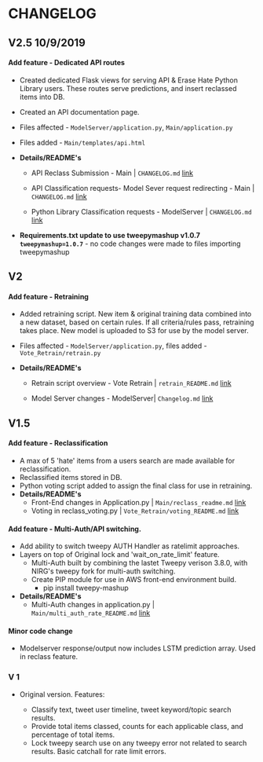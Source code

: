 
# CHANGELOG

## V2.5 10/9/2019
#### Add feature - Dedicated API routes
  * Created dedicated Flask views for serving API & Erase Hate Python Library users. These routes serve predictions, and insert reclassed items into DB.

  * Created an API documentation page.

  * Files affected - `ModelServer/application.py`, `Main/application.py`

  * Files added - `Main/templates/api.html`

  * **Details/README's**
    * API Reclass Submission - Main  | `CHANGELOG.md` [link](https://github.com/oblockton/Erase-Hate-Versioning/blob/master/Version2.5_10_9_2019/Main/CHANGELOG.md 'API reclassification & TweepyMashup Update submission')

    * API Classification requests- Model Sever request redirecting - Main | `CHANGELOG.md` [link](https://github.com/oblockton/Erase-Hate-Versioning/blob/master/Version2.5_10_9_2019/ModelServer/CHANGELOG.md 'ModelServer API prediction')

    * Python Library Classification requests - ModelServer | `CHANGELOG.md` [link](https://github.com/oblockton/Erase-Hate-Versioning/blob/master/Version2.5_10_9_2019/ModelServer/CHANGELOG.md 'ModelServer API prediction')

* **Requirements.txt update to use tweepymashup v1.0.7 `tweepymashup=1.0.7`**
      - no code changes were made to files importing tweepymashup


## V2
#### Add feature - Retraining
  * Added retraining script. New item & original training data combined into a new dataset, based on certain rules. If all criteria/rules pass, retraining takes place. New model is uploaded to S3 for use by the model server.

  * Files affected - `ModelServer/application.py`, files added - `Vote_Retrain/retrain.py`

  * **Details/README's**
    * Retrain script overview - Vote Retrain | `retrain_README.md` [link](https://github.com/oblockton/Erase-Hate-Versioning/blob/master/Version2_9_26_2019/Vote_Retrain/retrain_README.md 'Retraining Script README')

    * Model Server changes  - ModelServer| `Changelog.md` [link](https://github.com/oblockton/Erase-Hate-Versioning/blob/master/Version2_9_26_2019/ModelServer/Changelog.md 'ModelServer Changelog')

## V1.5
#### Add feature - Reclassification
  * A max of 5 'hate' items from a users search are made available for reclassification.
  * Reclassified items stored in DB.
  * Python voting script added to assign the final class for use in retraining.
  * **Details/README's**
    * Front-End changes in Application.py | `Main/reclass_readme.md` [link](https://github.com/oblockton/Erase-Hate-Versioning/blob/master/Version1.5_9_8_2019/Main/reclass_readme.md 'Reclass Submit README')
    * Voting in reclass_voting.py | `Vote_Retrain/voting_README.md` [link](https://github.com/oblockton/Erase-Hate-Versioning/blob/master/Version1.5_9_8_2019/Vote_Retrain/voting_README.md 'Voting Script README')

#### Add feature - Multi-Auth/API switching.
  * Add ability to switch tweepy AUTH Handler as ratelimit approaches.
  * Layers on top of Original lock and 'wait_on_rate_limit' feature.
    * Multi-Auth built by combining the lastet Tweepy verison 3.8.0, with NIRG's tweepy fork for multi-auth switching.
    * Create PIP module for use in AWS front-end environment build.
      * pip install tweepy-mashup
  * **Details/README's**
    * Multi-Auth changes in application.py | `Main/multi_auth_rate_README.md` [link](https://github.com/oblockton/Erase-Hate-Versioning/blob/master/Version1.5_9_8_2019/Main/multi_auth_rate_README.md 'Auth & Rate Limit README')

#### Minor code change
  * Modelserver response/output now includes LSTM prediction array. Used in reclass feature.


### V 1

* Original version. Features:

  * Classify text, tweet user timeline, tweet keyword/topic search results.
  * Provide total items classed, counts for each applicable class, and percentage of total items.
  * Lock tweepy search use on any tweepy error not related to search results. Basic catchall for rate limit errors.
